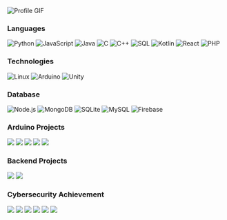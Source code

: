![Profile GIF](https://raw.githubusercontent.com/RizkiTriamadewa/RizkiTriamadewa/main/profile.gif)
### Languages

![Python](https://img.shields.io/badge/-Python-000?&logo=Python)
![JavaScript](https://img.shields.io/badge/-JavaScript-000?&logo=JavaScript)
![Java](https://img.shields.io/badge/-Java-000?&logo=Java&logoColor=007396)
![C](https://img.shields.io/badge/-C-000?&logo=C)
![C++](https://img.shields.io/badge/-C++-000?&logo=c%2b%2b&logoColor=00599C)
![SQL](https://img.shields.io/badge/-SQL-000?&logo=MySQL)
![Kotlin](https://img.shields.io/badge/Kotlin-7F52FF?logo=Kotlin&logoColor=white&style=for-the-badge)
![React](https://img.shields.io/badge/-React-000?&logo=React)
![PHP](https://img.shields.io/badge/PHP-777BB4?logo=php&logoColor=white&style=for-the-badge)


### Technologies

![Linux](https://img.shields.io/badge/-Linux-000?&logo=Linux)
![Arduino](https://img.shields.io/badge/Arduino-00979D?logo=arduino&logoColor=white&style=for-the-badge)
![Unity](https://img.shields.io/badge/Unity-000000?logo=unity&logoColor=white&style=for-the-badge)



### Database

![Node.js](https://img.shields.io/badge/-Node.js-000?&logo=node.js)
![MongoDB](https://img.shields.io/badge/MongoDB-47A248?logo=mongodb&logoColor=white&style=for-the-badge)
![SQLite](https://img.shields.io/badge/SQLite-003B57?logo=sqlite&logoColor=white&style=for-the-badge)
![MySQL](https://img.shields.io/badge/MySQL-4479A1?logo=mysql&logoColor=white&style=for-the-badge)
![Firebase](https://img.shields.io/badge/Firebase-FFCA28?logo=firebase&logoColor=black&style=for-the-badge)


### Arduino Projects

[![](https://img.shields.io/badge/-🧬%20RC%20NODEMCU-000)](https://github.com/RizkiTriamadewa/RC_NODEMCU)
[![](https://img.shields.io/badge/-🦠%20Car%20Line%20Follower-000)](https://github.com/RizkiTriamadewa/Smart-Car-Line-Follower)
[![](https://img.shields.io/badge/-📝%20Smart%20Car-000)](https://github.com/RizkiTriamadewa/Smart-Car)
[![](https://img.shields.io/badge/-🔬%20Bluethooth%20Car-000)](https://github.com/RizkiTriamadewa/Bluetooth-Car-Arduino)
[![](https://img.shields.io/badge/-🗺%20Automated%20Warehouse-000)](https://github.com/RizkiTriamadewa/automated-warehouse)

### Backend Projects

[![](https://img.shields.io/badge/-🛰%20PHP%20Project1-000)](https://github.com/RizkiTriamadewa/Room-Lending-Website)
[![](https://img.shields.io/badge/-🔊%20PHP%20Project2-000)](https://github.com/RizkiTriamadewa/Business-Status-Records)

### Cybersecurity Achievement

[![](https://img.shields.io/badge/-🩸%20NASA%20VDP-000)](https://www.linkedin.com/posts/rizkitriamadewa_surat-apresiasi-activity-7224044902408450049-LVH1?utm_source=social_share_send&utm_medium=member_desktop_web)
[![](https://img.shields.io/badge/-🌊%20DPR-000)](https://www.linkedin.com/posts/rizkitriamadewa_sertifikat-apresiasi-activity-7249336513505701888-bvrf?utm_source=social_share_send&utm_medium=member_desktop_web)
[![](https://img.shields.io/badge/-🗂%20KOMINFO-000)](https://www.linkedin.com/posts/rizkitriamadewa_sertifikat-apresiasi-activity-7217067087255543808-dQ5P?utm_source=social_share_send&utm_medium=member_desktop_web)
[![](https://img.shields.io/badge/-💉%20BMKG-000)](https://www.linkedin.com/posts/rizkitriamadewa_sertifikat-apresiasi-activity-7218524297970032640--BWZ?utm_source=social_share_send&utm_medium=member_desktop_web)
[![](https://img.shields.io/badge/-🛡%20KPK-000)](https://www.linkedin.com/posts/rizkitriamadewa_alhamdulillah-pada-2-juli-2024-saya-diundang-activity-7214099749660971009-jsBS?utm_source=social_share_send&utm_medium=member_desktop_web)
[![](https://img.shields.io/badge/-🌐%20BRIN-000)](https://www.linkedin.com/posts/rizkitriamadewa_sertifikat-apresiasi-activity-7228645214138032128-wb93?utm_source=social_share_send&utm_medium=member_desktop_web)

